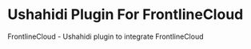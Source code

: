 Ushahidi Plugin For FrontlineCloud
===============

FrontlineCloud - Ushahidi plugin to integrate FrontlineCloud
